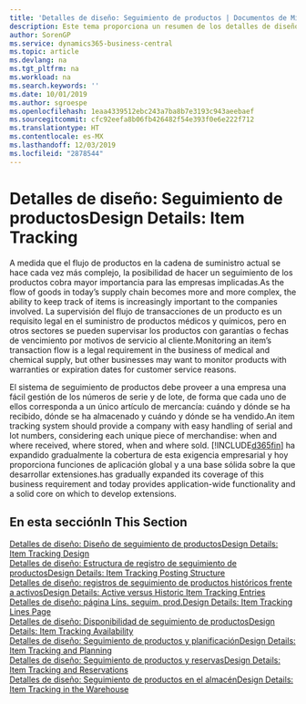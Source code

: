 ```yaml
---
title: 'Detalles de diseño: Seguimiento de productos | Documentos de Microsoft'
description: Este tema proporciona un resumen de los detalles de diseño del seguimiento de producto.
author: SorenGP
ms.service: dynamics365-business-central
ms.topic: article
ms.devlang: na
ms.tgt_pltfrm: na
ms.workload: na
ms.search.keywords: ''
ms.date: 10/01/2019
ms.author: sgroespe
ms.openlocfilehash: 1eaa4339512ebc243a7ba8b7e3193c943aeebaef
ms.sourcegitcommit: cfc92eefa8b06fb426482f54e393f0e6e222f712
ms.translationtype: HT
ms.contentlocale: es-MX
ms.lasthandoff: 12/03/2019
ms.locfileid: "2878544"
---
```

# <a name="design-details-item-tracking"></a><span data-ttu-id="06a0c-103">Detalles de diseño: Seguimiento de productos</span><span class="sxs-lookup"><span data-stu-id="06a0c-103">Design Details: Item Tracking</span></span>
<span data-ttu-id="06a0c-104">A medida que el flujo de productos en la cadena de suministro actual se hace cada vez más complejo, la posibilidad de hacer un seguimiento de los productos cobra mayor importancia para las empresas implicadas.</span><span class="sxs-lookup"><span data-stu-id="06a0c-104">As the flow of goods in today’s supply chain becomes more and more complex, the ability to keep track of items is increasingly important to the companies involved.</span></span> <span data-ttu-id="06a0c-105">La supervisión del flujo de transacciones de un producto es un requisito legal en el suministro de productos médicos y químicos, pero en otros sectores se pueden supervisar los productos con garantías o fechas de vencimiento por motivos de servicio al cliente.</span><span class="sxs-lookup"><span data-stu-id="06a0c-105">Monitoring an item’s transaction flow is a legal requirement in the business of medical and chemical supply, but other businesses may want to monitor products with warranties or expiration dates for customer service reasons.</span></span>  

<span data-ttu-id="06a0c-106">El sistema de seguimiento de productos debe proveer a una empresa una fácil gestión de los números de serie y de lote, de forma que cada uno de ellos corresponda a un único artículo de mercancía: cuándo y dónde se ha recibido, dónde se ha almacenado y cuándo y dónde se ha vendido.</span><span class="sxs-lookup"><span data-stu-id="06a0c-106">An item tracking system should provide a company with easy handling of serial and lot numbers, considering each unique piece of merchandise: when and where received, where stored, when and where sold.</span></span> [!INCLUDE[d365fin](includes/d365fin_md.md)] <span data-ttu-id="06a0c-107">ha expandido gradualmente la cobertura de esta exigencia empresarial y hoy proporciona funciones de aplicación global y a una base sólida sobre la que desarrollar extensiones.</span><span class="sxs-lookup"><span data-stu-id="06a0c-107">has gradually expanded its coverage of this business requirement and today provides application-wide functionality and a solid core on which to develop extensions.</span></span>  

## <a name="in-this-section"></a><span data-ttu-id="06a0c-108">En esta sección</span><span class="sxs-lookup"><span data-stu-id="06a0c-108">In This Section</span></span>  
[<span data-ttu-id="06a0c-109">Detalles de diseño: Diseño de seguimiento de productos</span><span class="sxs-lookup"><span data-stu-id="06a0c-109">Design Details: Item Tracking Design</span></span>](design-details-item-tracking-design.md)  
[<span data-ttu-id="06a0c-110">Detalles de diseño: Estructura de registro de seguimiento de productos</span><span class="sxs-lookup"><span data-stu-id="06a0c-110">Design Details: Item Tracking Posting Structure</span></span>](design-details-item-tracking-posting-structure.md)  
[<span data-ttu-id="06a0c-111">Detalles de diseño: registros de seguimiento de productos históricos frente a activos</span><span class="sxs-lookup"><span data-stu-id="06a0c-111">Design Details: Active versus Historic Item Tracking Entries</span></span>](design-details-active-versus-historic-item-tracking-entries.md)  
[<span data-ttu-id="06a0c-112">Detalles de diseño: página Líns. seguim. prod.</span><span class="sxs-lookup"><span data-stu-id="06a0c-112">Design Details: Item Tracking Lines Page</span></span>](design-details-item-tracking-lines-window.md)  
[<span data-ttu-id="06a0c-113">Detalles de diseño: Disponibilidad de seguimiento de productos</span><span class="sxs-lookup"><span data-stu-id="06a0c-113">Design Details: Item Tracking Availability</span></span>](design-details-item-tracking-availability.md)  
[<span data-ttu-id="06a0c-114">Detalles de diseño: Seguimiento de productos y planificación</span><span class="sxs-lookup"><span data-stu-id="06a0c-114">Design Details: Item Tracking and Planning</span></span>](design-details-item-tracking-and-planning.md)  
[<span data-ttu-id="06a0c-115">Detalles de diseño: Seguimiento de productos y reservas</span><span class="sxs-lookup"><span data-stu-id="06a0c-115">Design Details: Item Tracking and Reservations</span></span>](design-details-item-tracking-and-reservations.md)  
[<span data-ttu-id="06a0c-116">Detalles de diseño: Seguimiento de productos en el almacén</span><span class="sxs-lookup"><span data-stu-id="06a0c-116">Design Details: Item Tracking in the Warehouse</span></span>](design-details-item-tracking-in-the-warehouse.md)
